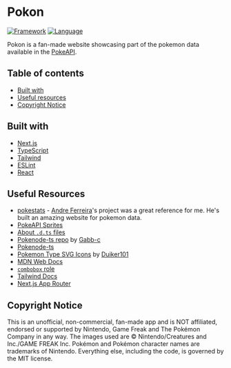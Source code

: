 # Pokon

[![Framework](https://img.shields.io/badge/framework-next.js-cornflowerblue.svg?style=flat)](https://nextjs.org/)
[![Language](https://img.shields.io/badge/language-typescript-darkblue.svg?style=flat)](https://www.typescriptlang.org/)

Pokon is a fan-made website showcasing part of the pokemon data available in the [PokeAPI](https://pokeapi.co/).

## Table of contents

- [Built with](#built-with)
- [Useful resources](#useful-resources)
- [Copyright Notice](#copyright-notice)

## Built with

- [Next.js](https://nextjs.org/)
- [TypeScript](https://www.typescriptlang.org/)
- [Tailwind](https://tailwindcss.com/docs/installation)
- [ESLint](https://eslint.org/)
- [React](https://react.dev)

## Useful Resources

- [pokestats](https://github.com/andreferreiradlw/pokestats?tab=readme-ov-file) - [Andre Ferreira](https://github.com/andreferreiradlw)'s project was a great reference for me. He's built an amazing website for pokemon data.
- [PokeAPI Sprites](https://github.com/PokeAPI/sprites#sprites)
- [About `.d.ts` files](https://github.com/andreferreiradlw)
- [Pokenode-ts repo](https://github.com/Gabb-c/pokenode-ts?tab=readme-ov-file) by [Gabb-c](https://github.com/Gabb-c)
- [Pokenode-ts](https://pokenode-ts.vercel.app)
- [Pokemon Type SVG Icons](https://github.com/duiker101/pokemon-type-svg-icons) by [Duiker101](https://github.com/duiker101)
- [MDN Web Docs](https://developer.mozilla.org/pt-BR/)
- [`combobox` role](https://developer.mozilla.org/en-US/docs/Web/Accessibility/ARIA/Roles/combobox_role)
- [Tailwind Docs](https://tailwindcss.com/docs/)
- [Next.js App Router](https://nextjs.org/docs/app)

## Copyright Notice

This is an unofficial, non-commercial, fan-made app and is NOT affiliated, endorsed or supported by Nintendo, Game Freak and The Pokémon Company in any way. The images used are © Nintendo/Creatures and Inc./GAME FREAK Inc. Pokémon and Pokémon character names are trademarks of Nintendo. Everything else, including the code, is governed by the MIT license.